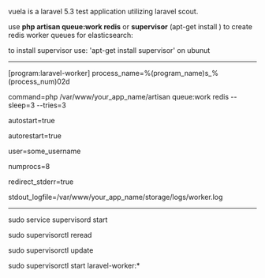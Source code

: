 vuela is a laravel 5.3 test application utilizing laravel scout.

use **php artisan queue:work redis** 
or **supervisor** (apt-get install ) to create redis worker queues for elasticsearch:

to install supervisor use: 'apt-get install supervisor' on ubunut

---
[program:laravel-worker]
process_name=%(program_name)s_%(process_num)02d

command=php /var/www/your_app_name/artisan queue:work redis --sleep=3 --tries=3

autostart=true

autorestart=true

user=some_username

numprocs=8

redirect_stderr=true

stdout_logfile=/var/www/your_app_name/storage/logs/worker.log

---

sudo service supervisord start

sudo supervisorctl reread

sudo supervisorctl update

sudo supervisorctl start laravel-worker:*